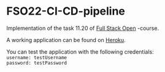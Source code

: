 # FSO22-CI-CD-pipeline

Implementation of the task 11.20 of [Full Stack Open](https://fullstackopen.com/) -course.

A working application can be found on [Heroku](https://whispering-reaches-88246.herokuapp.com/).

You can test the application with the following credentials:<br />
`username: testUsername`<br />
`password: testPassword`<br />
